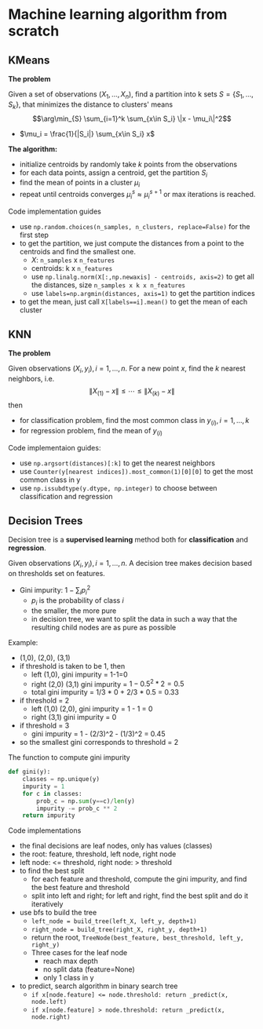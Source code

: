 # Machine learning algorithm from scratch

## KMeans
**The problem**

Given a set of observations $(X_1, \ldots, X_n)$, find a partition into k sets $S = \{S_1,\ldots,S_k\}$, that minimizes the distance to clusters' means
$$\arg\min_{S} \sum_{i=1}^k \sum_{x\in S_i} \|x - \mu_i\|^2$$
- $\mu_i = \frac{1}{|S_i|} \sum_{x\in S_i} x$

**The algorithm:**

- initialize centroids by randomly take $k$ points from the observations
- for each data points, assign a centroid, get the partition $S_i$
- find the mean of points in a cluster $\mu_i$
- repeat until centroids converges $\mu_i^s \approx \mu_i^{s+1}$ or max iterations is reached.

Code implementation guides
- use `np.random.choices(n_samples, n_clusters, replace=False)` for the first step
- to get the partition, we just compute the distances from a point to the centroids and find the smallest one.
	+ $X$: `n_samples` x `n_features`
	+ centroids: k x `n_features`
	+ use `np.linalg.norm(X[:,np.newaxis] - centroids, axis=2)` to get all the distances, size `n_samples x k x n_features`
	+ use `labels=np.argmin(distances, axis=1)` to get the partition indices
- to get the mean, just call `X[labels==i].mean()` to get the mean of each cluster


## KNN
**The problem**

Given observations $(X_i, y_i), i=1,\ldots, n$. For a new point $x$, find the $k$ nearest neighbors, i.e.
$$\|X_{(1)} - x\| \le \cdots \le \|X_{(k)} - x\|$$
then 
- for classification problem, find the most common class in $y_{(i)}, i=1,\ldots,k$
- for regression problem, find the mean of $y_{(i)}$

Code implementaion guides:
- use `np.argsort(distances)[:k]` to get the nearest neighbors
- use `Counter(y[nearest indices]).most_common(1)[0][0]` to get the most common class in y
- use `np.issubdtype(y.dtype, np.integer)` to choose between classification and regression

## Decision Trees
Decision tree is a **supervised learning** method both for **classification** and **regression**.

Given observations $(X_i, y_i), i=1,\ldots, n$. A decision tree makes decision based on thresholds set on features. 

- Gini impurity: $1 - \sum_i p_i^2$
	+ $p_i$ is the probability of class $i$
	+ the smaller, the more pure
	+ in decision tree, we want to split the data in such a way that the resulting child nodes are as pure as possible

Example:
- (1,0), (2,0), (3,1)
- if threshold is taken to be 1, then 
	+ left (1,0), gini impurity = 1-1=0
	+ right (2,0) (3,1) gini impurity = $1 - 0.5^2*2 = 0.5$
	+ total gini impurity = 1/3 * 0 + 2/3 * 0.5 = 0.33
- if threshold = 2
	+ left (1,0) (2,0), gini impurity = 1 - 1 = 0
	+ right (3,1) gini impurity = 0
- if threshold = 3
	+ gini impurity = 1 - (2/3)^2 - (1/3)^2 = 0.45
- so the smallest gini corresponds to threshold = 2


The function to compute gini impurity
```python
def gini(y):
	classes = np.unique(y)
	impurity = 1
	for c in classes:
		prob_c = np.sum(y==c)/len(y)
		impurity -= prob_c ** 2
	return impurity
```

Code implementations
- the final decisions are leaf nodes, only has values (classes)
- the root: feature, threshold, left node, right node
- left node: <= threshold, right node: > threshold
- to find the best split
	+ for each feature and threshold, compute the gini impurity, and find the best feature and threshold
	+ split into left and right; for left and right, find the best split and do it iteratively
- use bfs to build the tree
	+ `left_node = build_tree(left_X, left_y, depth+1)`
	+ `right_node = build_tree(right_X, right_y, depth+1)`
	+ return the root, `TreeNode(best_feature, best_threshold, left_y, right_y)`
	+ Three cases for the leaf node
		+ reach max depth
		+ no split data (feature=None)
	 	+ only 1 class in y
- to predict, search algorithm in binary search tree
	+ `if x[node.feature] <= node.threshold: return _predict(x, node.left)`
	+ `if x[node.feature] > node.threshold: return _predict(x, node.right)`

 
